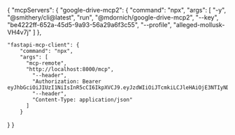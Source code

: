 {
  "mcpServers": {
    "google-drive-mcp2": {
      "command": "npx",
      "args": [
        "-y",
        "@smithery/cli@latest",
        "run",
        "@mdornich/google-drive-mcp2",
        "--key",
        "be4222ff-652a-45d5-9a93-56a29a6f3c55",
        "--profile",
        "alleged-mollusk-VH4v7j"
      ]
    },
    
    "fastapi-mcp-client": {
        "command": "npx",
        "args": [
          "mcp-remote",
          "http://localhost:8000/mcp",
            "--header",
            "Authorization: Bearer eyJhbGciOiJIUzI1NiIsInR5cCI6IkpXVCJ9.eyJzdWIiOiJTcmkiLCJleHAiOjE3NTIyNDEwNjh9.2WCBzXsRErVwRf8givKY5TnJQmivkWwU5HLZhtGNZMU",
            "--header",
            "Content-Type: application/json"
          ]
        }
  }
}
